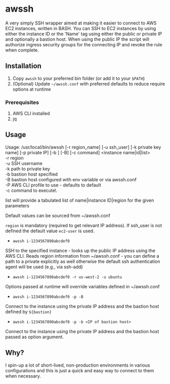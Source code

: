 # awssh

A very simply SSH wrapper aimed at making it easier to connect to AWS EC2 instances, written in BASH. You can SSH to EC2 instances by using either the instance ID or the 'Name' tag using either the public or private IP and optionally a bastion host. When using the public IP the script will authorize ingress security groups for the connecting IP and revoke the rule when complete.  

## Installation

1. Copy `awssh` to your preferred bin folder (or add it to your `$PATH`)
2. (Optional) Update `~/awssh.conf` with preferred defaults to reduce require options at runtime

### Prerequisites
1. AWS CLI installed
2. jq

## Usage
Usage: /usr/local/bin/awssh [-r region_name] [-u ssh_user] [-k private key name] [-p private IP] [-b <bastion>] [-B] [-c command] <instance name|id|list>\
-r region\
-u SSH username\
-k path to private key\
-b bastion host specified\
-B bastion host configured with env variable or via awssh.conf\
-P AWS CLI profile to use - defaults to default\
-c command to execute\

list will provide a tabulated list of name|instance ID|region for the given parameters

Default values can be sourced from ~/awssh.conf


`region` is mandatory (required to get relevant IP address). If ssh_user is not defined the default value `ec2-user` is used. 

* `awssh i-1234567890abcdef0`

SSH to the specified instance - looks up the public IP address using the AWS CLI. Reads region information from ~/awssh.conf - you can define a path to a private explicitly as well otherwise the default ssh authentication agent will be used (e.g., via ssh-add)

* `awssh i-1234567890abcdef0 -r us-west-2 -u ubuntu`

Options passed at runtime will override variables defined in ~/awssh.conf

* `awssh i-1234567890abcdef0 -p -B`

Connect to the instance using the private IP address and the bastion host defined by `${bastion}`

* `awssh i-1234567890abcdef0 -p -b <IP of bastion host>`

Connect to the instance using the private IP address and the bastion host passed as option argument. 

## Why?
I spin-up a lot of short-lived, non-production environments in various configurations and this is just a quick and easy way to connect to them when necessary. 